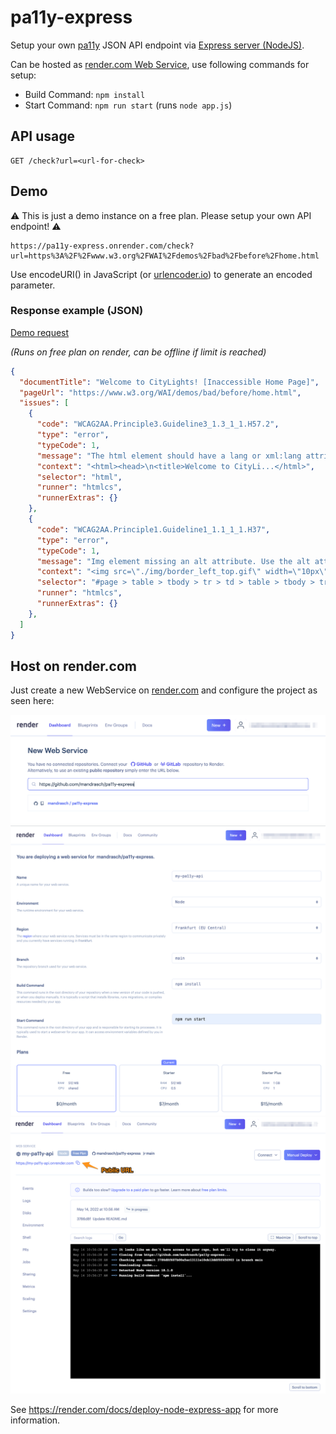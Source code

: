 # pa11y-express

Setup your own [pa11y](https://pa11y.org/) JSON API endpoint via [Express server (NodeJS)](https://expressjs.com).

Can be hosted as [render.com Web Service](https://render.com/docs/web-services), use following commands for setup:

  * Build Command: `npm install`
  * Start Command: `npm run start` (runs `node app.js`)

## API usage

```
GET /check?url=<url-for-check>
```

## Demo

⚠️ This is just a demo instance on a free plan. Please setup your own API endpoint! ⚠️

```
https://pa11y-express.onrender.com/check?url=https%3A%2F%2Fwww.w3.org%2FWAI%2Fdemos%2Fbad%2Fbefore%2Fhome.html
```

Use encodeURI() in JavaScript (or [urlencoder.io](https://www.urlencoder.io/)) to generate an encoded parameter.

### Response example (JSON)

[Demo request](https://pa11y-express.onrender.com/check?url=https%3A%2F%2Fwww.a11yproject.com%2F)

_(Runs on free plan on render, can be offline if limit is reached)_

```json
{
  "documentTitle": "Welcome to CityLights! [Inaccessible Home Page]",
  "pageUrl": "https://www.w3.org/WAI/demos/bad/before/home.html",
  "issues": [
    {
      "code": "WCAG2AA.Principle3.Guideline3_1.3_1_1.H57.2",
      "type": "error",
      "typeCode": 1,
      "message": "The html element should have a lang or xml:lang attribute which describes the language of the document.",
      "context": "<html><head>\n<title>Welcome to CityLi...</html>",
      "selector": "html",
      "runner": "htmlcs",
      "runnerExtras": {}
    },
    {
      "code": "WCAG2AA.Principle1.Guideline1_1.1_1_1.H37",
      "type": "error",
      "typeCode": 1,
      "message": "Img element missing an alt attribute. Use the alt attribute to specify a short text alternative.",
      "context": "<img src=\"./img/border_left_top.gif\" width=\"10px\" height=\"10px\">",
      "selector": "#page > table > tbody > tr > td > table > tbody > tr:nth-child(1) > td:nth-child(1) > img",
      "runner": "htmlcs",
      "runnerExtras": {}
    },
  ]
}
```

## Host on render.com

Just create a new WebService on [render.com](https://render.com) and configure the project as seen here:

![Screenshot render.com Select a Github Repository](/_gh_screenshots/screenshot_render_001.png)
![Screenshot render.com Configure build and start command](/_gh_screenshots/screenshot_render_002.png)
![Screenshot render.com Dashboard of project with public url](/_gh_screenshots/screenshot_render_003.png)


See https://render.com/docs/deploy-node-express-app for more information.
